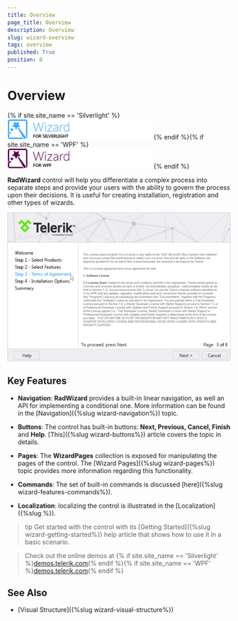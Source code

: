 ```yaml
---
title: Overview
page_title: Overview
description: Overview
slug: wizard-overview
tags: overview
published: True
position: 0
---
```


# Overview

{% if site.site_name == 'Silverlight' %}![](images/wizard_icon_sl.png){% endif %}{% if site.site_name == 'WPF' %}![](images/wizard_icon_wpf.png){% endif %}

__RadWizard__ control will help you differentiate a complex process into separate steps and provide your users with the ability to govern the process upon their decisions. It is useful for creating installation, registration and other types of wizards.

![Wizard Custom Navigation](images/radwizard_custom_navigation.png)

## Key Features


* __Navigation__: __RadWizard__ provides a built-in linear navigation, as well an API for implementing a conditional one. More information can be found in the [Navigation]({%slug wizard-navigation%}) topic.

* __Buttons__: The control has built-in buttons: __Next, Previous, Cancel, Finish__ and __Help__. [This]({%slug wizard-buttons%}) article covers the topic in details.

* __Pages__: The __WizardPages__ collection is exposed for manipulating the pages of the control. The [Wizard Pages]({%slug wizard-pages%}) topic provides more information regarding this functionality.

* __Commands__: The set of built-in commands is discussed [here]({%slug wizard-features-commands%}).

* __Localization__: localizing the control is illustrated in the [Localization]({%slug %}).

>tip Get started with the control with its [Getting Started]({%slug wizard-getting-started%}) help article that shows how to use it in a basic scenario.

> Check out the online demos at {% if site.site_name == 'Silverlight' %}[demos.telerik.com](https://demos.telerik.com/silverlight/#Wizard/FirstLook){% endif %}{% if site.site_name == 'WPF' %}[demos.telerik.com](https://demos.telerik.com/wpf/){% endif %}

## See Also

* [Visual Structure]({%slug wizard-visual-structure%})